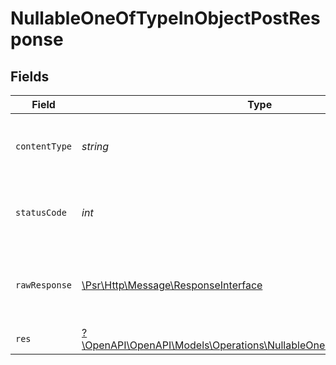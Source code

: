 # NullableOneOfTypeInObjectPostResponse


## Fields

| Field                                                                                                                               | Type                                                                                                                                | Required                                                                                                                            | Description                                                                                                                         |
| ----------------------------------------------------------------------------------------------------------------------------------- | ----------------------------------------------------------------------------------------------------------------------------------- | ----------------------------------------------------------------------------------------------------------------------------------- | ----------------------------------------------------------------------------------------------------------------------------------- |
| `contentType`                                                                                                                       | *string*                                                                                                                            | :heavy_check_mark:                                                                                                                  | HTTP response content type for this operation                                                                                       |
| `statusCode`                                                                                                                        | *int*                                                                                                                               | :heavy_check_mark:                                                                                                                  | HTTP response status code for this operation                                                                                        |
| `rawResponse`                                                                                                                       | [\Psr\Http\Message\ResponseInterface](https://www.php-fig.org/psr/psr-7/#33-psrhttpmessageresponseinterface)                        | :heavy_check_mark:                                                                                                                  | Raw HTTP response; suitable for custom response parsing                                                                             |
| `res`                                                                                                                               | [?\OpenAPI\OpenAPI\Models\Operations\NullableOneOfTypeInObjectPostRes](../../Models/Operations/NullableOneOfTypeInObjectPostRes.md) | :heavy_minus_sign:                                                                                                                  | OK                                                                                                                                  |